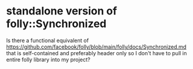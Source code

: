 
# standalone version of folly::Synchronized

Is there a functional equivalent of https://github.com/facebook/folly/blob/main/folly/docs/Synchronized.md that is self-contained and preferably header only so I don't have to pull in entire folly library into my project?

        